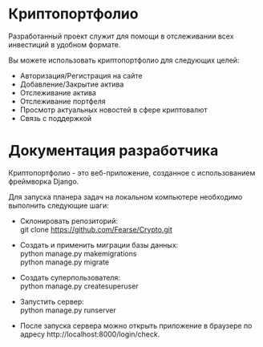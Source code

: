 # Криптопортфолио

Разработанный проект служит для помощи в отслеживании всех инвестиций в удобном формате.

Вы можете использовать криптопортфолио для следующих целей:

- Авторизация/Регистрация на сайте
- Добавление/Закрытие актива 
- Отслеживание актива
- Отслеживание портфеля
- Просмотр актуальных новостей в сфере криптовалют
- Связь с поддержкой

# Документация разработчика

Криптопортфолио - это веб-приложение, созданное с использованием фреймворка Django.

Для запуска планера задач на локальном компьютере необходимо выполнить следующие шаги:

- Склонировать репозиторий:  
 git clone https://github.com/Fearse/Crypto.git

- Создать и применить миграции базы данных:  
 python manage.py makemigrations  
 python manage.py migrate 

- Создать суперпользователя:  
 python manage.py createsuperuser

- Запустить сервер:  
 python manage.py runserver
- После запуска сервера можно открыть приложение в браузере по адресу http://localhost:8000/login/check.
